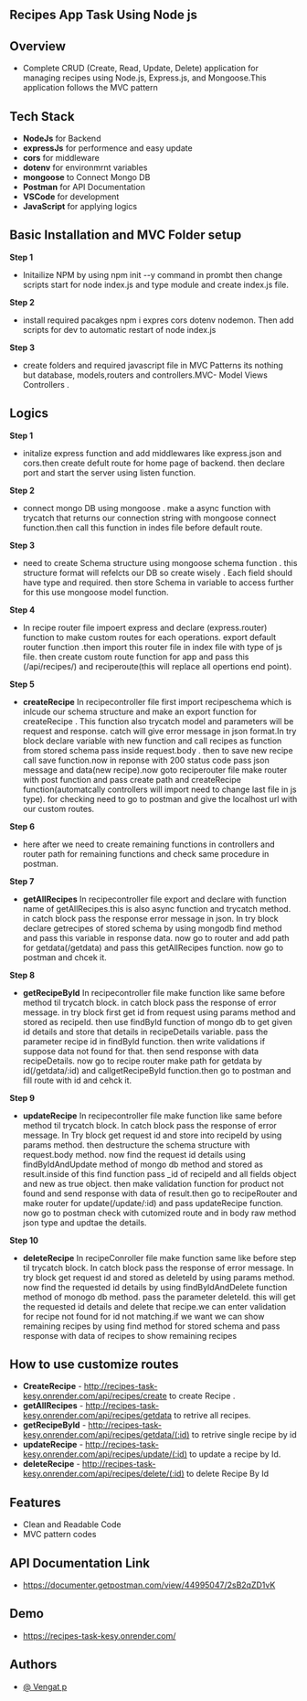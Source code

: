 ## Recipes App Task Using Node js

## Overview

- Complete CRUD (Create, Read, Update, Delete) application for managing recipes using Node.js, Express.js, and Mongoose.This application follows the MVC pattern

## Tech Stack

- **NodeJs** for Backend
- **expressJs** for performence and easy update
- **cors** for middleware
- **dotenv** for environmrnt variables
- **mongoose** to Connect Mongo DB
- **Postman** for API Documentation
- **VSCode** for development
- **JavaScript** for applying logics

## Basic Installation and MVC Folder setup

**Step 1**

- Initailize NPM by using npm init --y command in prombt then change scripts start for node index.js and type module and create index.js file.

**Step 2**
- install required pacakges npm i expres cors dotenv nodemon. Then add scripts for dev to automatic restart of node index.js

 **Step 3**
- create folders and required javascript file in MVC Patterns its nothing but database, models,routers and controllers.MVC- Model Views Controllers .

## Logics

**Step 1**

- initalize express function and add middlewares like express.json and cors.then create defult route for home page of backend. then declare port and start the server using listen function.

**Step 2**

- connect mongo DB using mongoose . make a async function with trycatch that returns our connection string with mongoose connect function.then call this function in indes file before default route.

**Step 3**

- need to create Schema structure using mongoose schema function . this structure format will refelcts our DB so create wisely . Each field should have type and required. then store Schema in variable to access further for this use mongoose model function.

**Step 4**

- In recipe router file impoert express and declare (express.router) function to make custom routes for each operations. export default router function .then import this router file in index file with type of js file. then create custom route function for app and pass this (/api/recipes/) and reciperoute(this will replace all opertions end point).

**Step 5**

- **createRecipe** In recipecontroller file first import recipeschema which is inlcude our schema structure and make an export function for createRecipe . This function also trycatch model and parameters will be request and response. catch will give error message in json format.In try block declare variable with new function and call recipes as function from stored schema pass inside request.body . then to save new recipe call save function.now in reponse with 200 status code pass json message and data(new recipe).now goto reciperouter file make router with post function and pass create path and createRecipe function(automatcally controllers will import need to change last file in js type). for checking need to go to postman and give the localhost url with our custom routes.

**Step 6**

- here after we need to create remaining functions in controllers and router path for remaining functions and check same procedure in postman.

**Step 7**

- **getAllRecipes** In recipecontroller file export and declare with function name of getAllRecipes.this is also async function and trycatch method. in catch block pass the response error message in json. In try block declare getrecipes of stored schema by using mongodb find method and pass this variable in response data. now go to router and add path for getdata(/getdata) and pass this getAllRecipes function. now go to postman and chcek it.

**Step 8**

- **getRecipeById** In recipecontroller file make function like same before method til trycatch block. in catch block pass the response of error message. in try block first get id from request using params method and stored as recipeId. then use findById function of mongo db to get given id details and store that details in recipeDetails variable. pass the parameter recipe id in findById function. then write validations if suppose data not found for that. then send response with data recipeDetails. now go to recipe router make path for getdata by id(/getdata/:id) and callgetRecipeById function.then go to postman and fill route with id and cehck it.

**Step 9**

- **updateRecipe** In recipecontroller file make function like same before method til trycatch block. In catch block pass the response of error message. In Try block get request id and store into recipeId by using params method. then destructure the schema structure with request.body method. now find the request id details using findByIdAndUpdate method of mongo db method and stored as result.inside of this find function pass \_id of recipeId and all fields object and new as true object. then make validation function for product not found and send response with data of result.then go to recipeRouter and make router for update(/update/:id) and pass updateRecipe function. now go to postman check with cutomized route and in body raw method json type and updtae the details.

**Step 10**

- **deleteRecipe** In recipeConroller file make function same like before step til trycatch block. In catch block
  pass the response of error message. In try block get request id and stored as deleteId by using params method. now find the requested id details by using findByIdAndDelete function method of monogo db method. pass the parameter deleteId. this will get the requested id details and delete that recipe.we can enter validation for recipe not found for id not matching.if we want we can show remaining recipes by using find method for stored schema and pass response with data of recipes to show remaining recipes

## How to use customize routes

- **CreateRecipe** - http://recipes-task-kesy.onrender.com/api/recipes/create to create Recipe .
- **getAllRecipes** - http://recipes-task-kesy.onrender.com/api/recipes/getdata to retrive all recipes.
- **getRecipeById** - http://recipes-task-kesy.onrender.com/api/recipes/getdata/(:id) to retrive single recipe by id
- **updateRecipe** - http://recipes-task-kesy.onrender.com/api/recipes/update/(:id) to update a recipe by Id.
- **deleteRecipe** - http://recipes-task-kesy.onrender.com/api/recipes/delete/(:id) to delete Recipe By Id

## Features

- Clean and Readable Code
- MVC pattern codes

## API Documentation Link

- https://documenter.getpostman.com/view/44995047/2sB2qZD1vK

## Demo

- https://recipes-task-kesy.onrender.com/

## Authors

- [@ Vengat p](https://github.com/Vengat-P)
